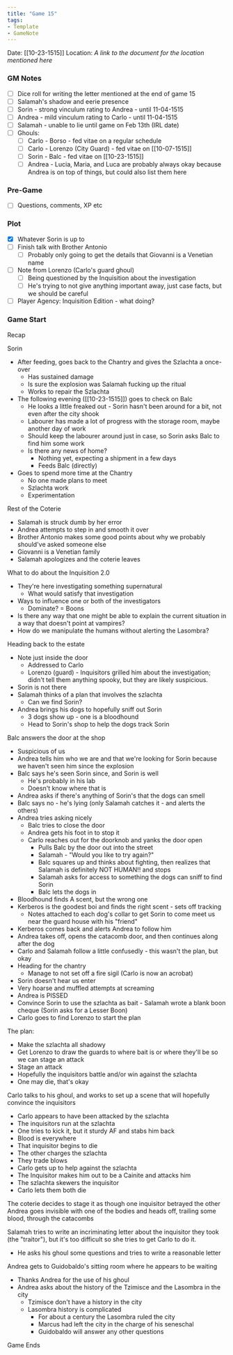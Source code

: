 ```yaml
---
title: "Game 15"
tags:
- Template
- GameNote
---
```


Date: [[10-23-1515]]
Location: *A link to the document for the location mentioned here*

### GM Notes
- [ ] Dice roll for writing the letter mentioned at the end of game 15
- [ ] Salamah's shadow and eerie presence
- [ ] Sorin - strong vinculum rating to Andrea - until 11-04-1515
- [ ] Andrea - mild vinculum rating to Carlo - until 11-04-1515
- [ ] Salamah - unable to lie until game on Feb 13th (IRL date)
- [ ] Ghouls:
	- [ ] Carlo - Borso - fed vitae on a regular schedule
	- [ ] Carlo - Lorenzo (City Guard) - fed vitae on [[10-07-1515]]
	- [ ] Sorin - Balc - fed vitae on [[10-23-1515]]
	- [ ] Andrea - Lucia, Maria, and Luca are probably always okay because Andrea is on top of things, but could also list them here

### Pre-Game
- [ ] Questions, comments, XP etc

### Plot
- [x] Whatever Sorin is up to
- [ ] Finish talk with Brother Antonio
	- [ ] Probably only going to get the details that Giovanni is a Venetian name
- [ ] Note from Lorenzo (Carlo's guard ghoul)
	- [ ] Being questioned by the Inquisition about the investigation
	- [ ] He's trying to not give anything important away, just case facts, but we should be careful
- [ ] Player Agency: Inquisition Edition - what doing?

### Game Start

Recap

Sorin
- After feeding, goes back to the Chantry and gives the Szlachta a once-over
	- Has sustained damage
	- Is sure the explosion was Salamah fucking up the ritual
	- Works to repair the Szlachta
- The following evening ([[10-23-1515]]) goes to check on Balc
	- He looks a little freaked out - Sorin hasn't been around for a bit, not even after the city shook
	- Labourer has made a lot of progress with the storage room, maybe another day of work
	- Should keep the labourer around just in case, so Sorin asks Balc to find him some work
	- Is there any news of home?
		- Nothing yet, expecting a shipment in a few days
		- Feeds Balc (directly)
- Goes to spend more time at the Chantry
	- No one made plans to meet
	- Szlachta work
	- Experimentation

Rest of the Coterie
- Salamah is struck dumb by her error
- Andrea attempts to step in and smooth it over
- Brother Antonio makes some good points about why we probably should've asked someone else
- Giovanni is a Venetian family
- Salamah apologizes and the coterie leaves

What to do about the Inquisition 2.0
- They're here investigating something supernatural
	- What would satisfy that investigation
- Ways to influence one or both of the investigators
	- Dominate? = Boons
- Is there any way that one might be able to explain the current situation in a way that doesn't point at vampires?
- How do we manipulate the humans without alerting the Lasombra?

Heading back to the estate
- Note just inside the door
	- Addressed to Carlo
	- Lorenzo (guard) - Inquisitors grilled him about the investigation; didn't tell them anything spooky, but they are likely suspicious.
- Sorin is not there
- Salamah thinks of a plan that involves the szlachta
	- Can we find Sorin?
- Andrea brings his dogs to hopefully sniff out Sorin
	- 3 dogs show up - one is a bloodhound
	- Head to Sorin's shop to help the dogs track Sorin

Balc answers the door at the shop
- Suspicious of us
- Andrea tells him who we are and that we're looking for Sorin because we haven't seen him since the explosion
- Balc says he's seen Sorin since, and Sorin is well
	- He's probably in his lab
	- Doesn't know where that is
- Andrea asks if there's anything of Sorin's that the dogs can smell
- Balc says no - he's lying (only Salamah catches it - and alerts the others)
- Andrea tries asking nicely
	- Balc tries to close the door
	- Andrea gets his foot in to stop it
	- Carlo reaches out for the doorknob and yanks the door open
		- Pulls Balc by the door out into the street
		- Salamah - "Would you like to try again?"
		- Balc squares up and thinks about fighting, then realizes that Salamah is definitely NOT HUMAN!! and stops
		- Salamah asks for access to something the dogs can sniff to find Sorin
		- Balc lets the dogs in
- Bloodhound finds A scent, but the wrong one
- Kerberos is the goodest boi and finds the right scent - sets off tracking
	- Notes attached to each dog's collar to get Sorin to come meet us near the guard house with his "friend"
- Kerberos comes back and alerts Andrea to follow him
- Andrea takes off, opens the catacomb door, and then continues along after the dog
- Carlo and Salamah follow a little confusedly - this wasn't the plan, but okay
- Heading for the chantry
	- Manage to not set off a fire sigil (Carlo is now an acrobat)
- Sorin doesn't hear us enter
- Very hoarse and muffled attempts at screaming
- Andrea is PISSED
- Convince Sorin to use the szlachta as bait - Salamah wrote a blank boon cheque (Sorin asks for a Lesser Boon)
- Carlo goes to find Lorenzo to start the plan

The plan:
- Make the szlachta all shadowy
- Get Lorenzo to draw the guards to where bait is or where they'll be so we can stage an attack
- Stage an attack
- Hopefully the inquisitors battle and/or win against the szlachta
- One may die, that's okay

Carlo talks to his ghoul, and works to set up a scene that will hopefully convince the inquisitors
- Carlo appears to have been attacked by the szlachta
- The inquisitors run at the szlachta
- One tries to kick it, but it sturdy AF and stabs him back
- Blood is everywhere
- That inquisitor begins to die
- The other charges the szlachta
- They trade blows
- Carlo gets up to help against the szlachta
- The Inquisitor makes him out to be a Cainite and attacks him
- The szlachta skewers the inquisitor
- Carlo lets them both die

The coterie decides to stage it as though one inquisitor betrayed the other
Andrea goes invisible with one of the bodies and heads off, trailing some blood, through the catacombs

Salamah tries to write an incriminating letter about the inquisitor they took (the "traitor"), but it's too difficult so she tries to get Carlo to do it.
- He asks his ghoul some questions and tries to write a reasonable letter

Andrea gets to Guidobaldo's sitting room where he appears to be waiting
- Thanks Andrea for the use of his ghoul
- Andrea asks about the history of the Tzimisce and the Lasombra in the city
	- Tzimisce don't have a history in the city
	- Lasombra history is complicated
		- For about a century the Lasombra ruled the city
		- Marcus had left the city in the charge of his seneschal
		- Guidobaldo will answer any other questions

Game Ends